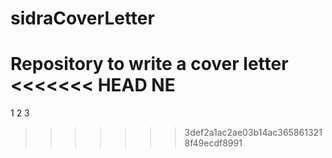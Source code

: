 # sidraCoverLetter
Repository to write a cover letter
<<<<<<< HEAD
NE
=======
1
2
3

>>>>>>> 3def2a1ac2ae03b14ac3658613218f49ecdf8991
